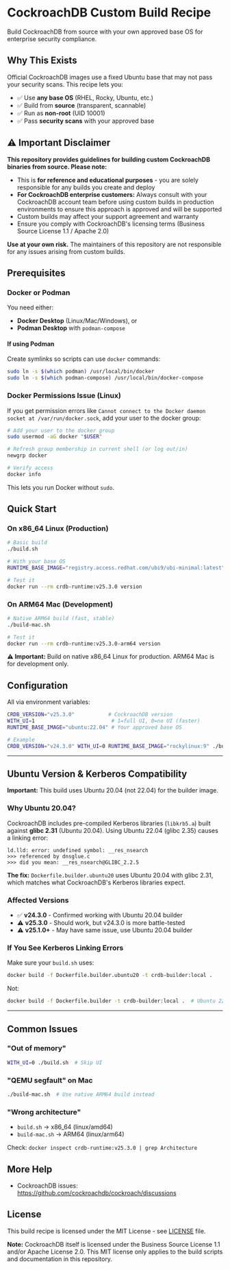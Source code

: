 # CockroachDB Custom Build Recipe

Build CockroachDB from source with your own approved base OS for enterprise security compliance.

## Why This Exists

Official CockroachDB images use a fixed Ubuntu base that may not pass your security scans. This recipe lets you:
- ✅ Use **any base OS** (RHEL, Rocky, Ubuntu, etc.)
- ✅ Build from **source** (transparent, scannable)
- ✅ Run as **non-root** (UID 10001)
- ✅ Pass **security scans** with your approved base

## ⚠️ Important Disclaimer

**This repository provides guidelines for building custom CockroachDB binaries from source. Please note:**

- This is **for reference and educational purposes** - you are solely responsible for any builds you create and deploy
- **For CockroachDB enterprise customers:** Always consult with your CockroachDB account team before using custom builds in production environments to ensure this approach is approved and will be supported
- Custom builds may affect your support agreement and warranty
- Ensure you comply with CockroachDB's licensing terms (Business Source License 1.1 / Apache 2.0)

**Use at your own risk.** The maintainers of this repository are not responsible for any issues arising from custom builds.

## Prerequisites

### Docker or Podman

You need either:
- **Docker Desktop** (Linux/Mac/Windows), or
- **Podman Desktop** with `podman-compose`

#### If using Podman

Create symlinks so scripts can use `docker` commands:

```bash
sudo ln -s $(which podman) /usr/local/bin/docker
sudo ln -s $(which podman-compose) /usr/local/bin/docker-compose
```

### Docker Permissions Issue (Linux)

If you get permission errors like `Cannot connect to the Docker daemon socket at /var/run/docker.sock`, add your user to the docker group:

```bash
# Add your user to the docker group
sudo usermod -aG docker "$USER"

# Refresh group membership in current shell (or log out/in)
newgrp docker

# Verify access
docker info
```

This lets you run Docker without `sudo`.

## Quick Start

### On x86_64 Linux (Production)
```bash
# Basic build
./build.sh

# With your base OS
RUNTIME_BASE_IMAGE="registry.access.redhat.com/ubi9/ubi-minimal:latest" ./build.sh

# Test it
docker run --rm crdb-runtime:v25.3.0 version
```

### On ARM64 Mac (Development)
```bash
# Native ARM64 build (fast, stable)
./build-mac.sh

# Test it
docker run --rm crdb-runtime:v25.3.0-arm64 version
```

**⚠️ Important:** Build on native x86_64 Linux for production. ARM64 Mac is for development only.

## Configuration

All via environment variables:

```bash
CRDB_VERSION="v25.3.0"           # CockroachDB version
WITH_UI=1                         # 1=full UI, 0=no UI (faster)
RUNTIME_BASE_IMAGE="ubuntu:22.04" # Your approved base OS

# Example
CRDB_VERSION="v24.3.0" WITH_UI=0 RUNTIME_BASE_IMAGE="rockylinux:9" ./build.sh
```

---

## Ubuntu Version & Kerberos Compatibility

**Important:** This build uses Ubuntu 20.04 (not 22.04) for the builder image.

### Why Ubuntu 20.04?

CockroachDB includes pre-compiled Kerberos libraries (`libkrb5.a`) built against **glibc 2.31** (Ubuntu 20.04). Using Ubuntu 22.04 (glibc 2.35) causes a linking error:

```
ld.lld: error: undefined symbol: __res_nsearch
>>> referenced by dnsglue.c
>>> did you mean: __res_nsearch@GLIBC_2.2.5
```

**The fix:** `Dockerfile.builder.ubuntu20` uses Ubuntu 20.04 with glibc 2.31, which matches what CockroachDB's Kerberos libraries expect.

### Affected Versions
- ✅ **v24.3.0** - Confirmed working with Ubuntu 20.04 builder
- ⚠️ **v25.3.0** - Should work, but v24.3.0 is more battle-tested
- ⚠️ **v25.1.0+** - May have same issue, use Ubuntu 20.04 builder

### If You See Kerberos Linking Errors

Make sure your `build.sh` uses:
```bash
docker build -f Dockerfile.builder.ubuntu20 -t crdb-builder:local .
```

Not:
```bash
docker build -f Dockerfile.builder -t crdb-builder:local .  # Ubuntu 22.04 will fail!
```

---

## Common Issues

### "Out of memory"
```bash
WITH_UI=0 ./build.sh  # Skip UI
```

### "QEMU segfault" on Mac
```bash
./build-mac.sh  # Use native ARM64 build instead
```

### "Wrong architecture"
- `build.sh` → x86_64 (linux/amd64)
- `build-mac.sh` → ARM64 (linux/arm64)

Check: `docker inspect crdb-runtime:v25.3.0 | grep Architecture`

## More Help

- CockroachDB issues: https://github.com/cockroachdb/cockroach/discussions

## License

This build recipe is licensed under the MIT License - see [LICENSE](LICENSE) file.

**Note:** CockroachDB itself is licensed under the Business Source License 1.1 and/or Apache License 2.0. This MIT license only applies to the build scripts and documentation in this repository.
